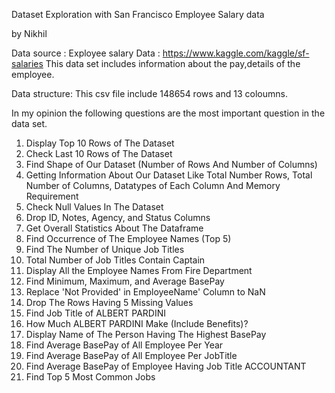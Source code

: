 Dataset Exploration with San Francisco Employee Salary data

by Nikhil

Data source : Exployee salary Data : https://www.kaggle.com/kaggle/sf-salaries
This data set includes information about the pay,details of the employee.

Data structure: This csv file include 148654 rows and 13 coloumns.

In my opinion the following questions are the most important question in the data set.

1. Display Top 10 Rows of The Dataset
2. Check Last 10 Rows of The Dataset
3. Find Shape of Our Dataset (Number of Rows And Number of Columns)
4. Getting Information About Our Dataset Like Total Number Rows, Total Number of Columns, Datatypes of Each Column And Memory Requirement
5. Check Null Values In The Dataset
6. Drop ID, Notes, Agency, and Status Columns
7. Get Overall Statistics About The Dataframe
8. Find Occurrence of The Employee Names (Top 5)
9. Find The Number of Unique Job Titles
10. Total Number of Job Titles Contain Captain
11. Display All the Employee Names From Fire Department
12. Find Minimum, Maximum, and Average BasePay
13. Replace 'Not Provided' in EmployeeName' Column to NaN
14. Drop The Rows Having 5 Missing Values
15. Find Job Title of ALBERT PARDINI
16. How Much ALBERT PARDINI Make (Include Benefits)?
17. Display Name of The Person Having The Highest BasePay
18. Find Average BasePay of All Employee Per Year
19. Find Average BasePay of All Employee Per JobTitle
20. Find Average BasePay of Employee Having Job Title ACCOUNTANT
21. Find Top 5 Most Common Jobs

